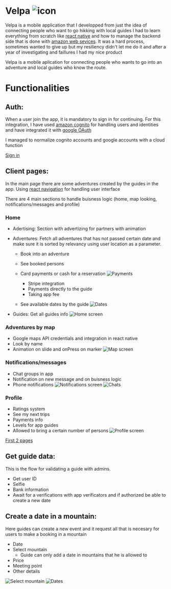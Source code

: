 
# Velpa ![icon](https://user-images.githubusercontent.com/24461382/194229402-62f6b297-8761-46e0-b39a-cb6c58f683fb.png)


Velpa is a mobile application that I developped from just the idea of connecting people who want to go hikking with local guides
I had to learn everything from scratch like [react native](https://reactnative.dev/) and how to manage the backend side that is done with [amazon web sevices](https://aws.amazon.com/es/). It was a hard process, sometimes wanted to give up but my resiliency didn't let me do it and after a year of investigating and faillures I had my nice product



Velpa is a mobile aplication for connecting people who wants to go into an adventure and local guides who know the route.


# Functionalities

## Auth:
When a user join the app, it is mandatory to sign in for continuing.
For this integration, I have used [amazon cognito](https://aws.amazon.com/es/cognito/) for handling users and identities and have integrated it with [google OAuth](https://docs.amplify.aws/lib/auth/social/q/platform/js/#configure-auth-category)

I managed to normalize cognito accounts and google accounts with a cloud function

[Sign in](https://user-images.githubusercontent.com/24461382/194223886-f70db00e-1de3-4562-9692-00661e395671.mp4, "Users sign in")


## Client pages:
In the main page there are some adventures created by the guides in the app.
Using [react navigation](https://reactnavigation.org/) for handling user interface

There are 4 main sections to handle buisness logic (home, map looking, notifications/messages and profile)

### Home
* Adertising: Section with advertizing for partners with animation
* Adventures: Fetch all adventures that has not passed certain date and make sure it is sorted by relevancy using user location as a parameter.
  * Book into an adventure
  * See booked persons
  * Card payments or cash for a reservation
  ![Payments](https://user-images.githubusercontent.com/24461382/194235499-4afa0787-460d-4c17-8c65-48d5a9852e4d.png)
    * Stripe integration
    * Payments directly to the guide
    * Taking app fee

  * See available dates by the guide
  ![Dates ](https://user-images.githubusercontent.com/24461382/194235237-9f40d806-9eb9-4cbe-b692-4c12b26c43f7.png)

* Guides: Get all guides info
![Home screen](https://user-images.githubusercontent.com/24461382/194233257-dcff4d91-9043-4925-ac29-ae9c04603f49.png)


### Adventures by map
* Google maps API credentials and integration in react native
* Look by name
* Animation on slide and onPress on marker
![Map screen](https://user-images.githubusercontent.com/24461382/194236484-9a8a497d-8e7e-434e-b7a3-8688cfd34c9f.png)


### Notifications/messages
* Chat groups in app
* Notification on new message and on buisness logic
* Phone notifications
![Notifications screen](https://user-images.githubusercontent.com/24461382/194233674-4e716f01-9d95-45f4-93b3-1dce8ed0634e.png)
![Chats](https://user-images.githubusercontent.com/24461382/194233800-1bbe4aa1-34a6-47eb-8d87-ada378a749a6.png)


### Profile

* Ratings system
* See my next trips
* Payments info
* Levels for app guides
* Allowed to bring a certain number of persons
![Profile screen](https://user-images.githubusercontent.com/24461382/194233757-b2fcea6d-6ba2-4008-b61a-46398a2de2eb.png)


[First 2 pages](https://user-images.githubusercontent.com/24461382/194230345-ffec53ae-0864-41e7-968b-feafc4041a5e.mp4)


## Get guide data:
This is the flow for validating a guide with admins.

* Get user ID
* Selfie
* Bank information
* Await for a verifications with app verificators and if authorized be able to create a new date



## Create a date in a mountain:
Here guides can create a new event and it request all that is necesary for users to make a booking in a mountain

* Date
* Select mountain
  * Guide can only add a date in mountains that he is allowed to
* Price
* Meeting point
* Other details

![Select mountain](https://user-images.githubusercontent.com/24461382/194234137-ce5dd7aa-60c3-457e-8f21-25940a6a48e3.png)
![Dates](https://user-images.githubusercontent.com/24461382/194234343-77e1b59a-ad54-40af-acd1-7955d1dae34f.png)

